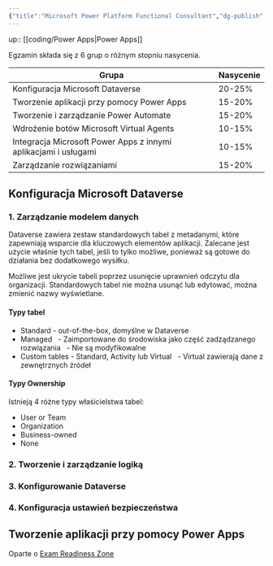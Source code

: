 ```yaml
---
{"title":"Microsoft Power Platform Functional Consultant","dg-publish":true,"tags":"coding/power-apps","language":"pl","permalink":"/coding/microsoft-power-platform-functional-consultant/","dgPassFrontmatter":true}
---
```


up:: [[coding/Power Apps\|Power Apps]]


Egzamin składa się z 6 grup o różnym stopniu nasycenia.  

| **Grupa** | **Nasycenie** |
|---|---|
| Konfiguracja Microsoft Dataverse | 20-25% |
| Tworzenie aplikacji przy pomocy Power Apps | 15-20% |
| Tworzenie i zarządzanie Power Automate | 15-20% |
| Wdrożenie botów Microsoft Virtual Agents | 10-15% |
| Integracja Microsoft Power Apps z innymi aplikacjami i usługami | 10-15% |
| Zarządzanie rozwiązaniami | 15-20% |

  

## Konfiguracja Microsoft Dataverse

### 1. Zarządzanie modelem danych

Dataverse zawiera zestaw standardowych tabel z metadanymi, które zapewniają wsparcie dla kluczowych elementów aplikacji. Zalecane jest użycie właśnie tych tabel, jeśli to tylko możliwe, ponieważ są gotowe do działania bez dodatkowego wysiłku.

Możliwe jest ukrycie tabeli poprzez usunięcie uprawnień odczytu dla organizacji. Standardowych tabel nie można usunąć lub edytować, można zmienić nazwy wyświetlane.

#### Typy tabel

- Standard - out-of-the-box, domyślne w Dataverse
- Managed
  - Zaimportowane do środowiska jako część zadządzanego rozwiązania
  - Nie są modyfikowalne
- Custom tables - Standard, Activity lub Virtual
  - Virtual zawierają dane z zewnętrznych źródeł

#### Typy Ownership

Istnieją 4 różne typy właśicielstwa tabel:

- User or Team
- Organization
- Business-owned
- None

### 2. Tworzenie i zarządzanie logiką

### 3. Konfigurowanie Dataverse

### 4. Konfiguracja ustawień bezpieczeństwa

## Tworzenie aplikacji przy pomocy Power Apps

Oparte o [Exam Readiness Zone](https://learn.microsoft.com/en-us/shows/exam-readiness-zone/?wt.mc_id=examreadiness_sg_content_wwl&terms=pl-200)
